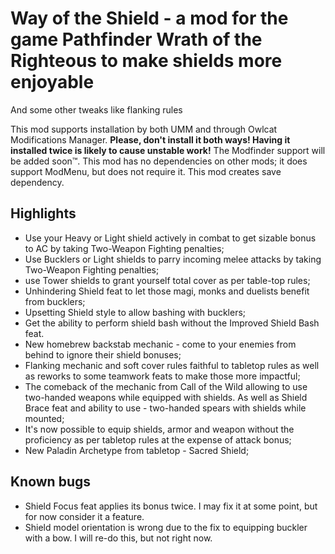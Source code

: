 # Way of the Shield - a mod for the game Pathfinder Wrath of the Righteous to make shields more enjoyable
And some other tweaks like flanking rules

This mod supports installation by both UMM and through Owlcat Modifications Manager. <b>Please, don't install it both ways! Having it installed twice is likely to cause unstable work!</b> The Modfinder support will be added soon™.
This mod has no dependencies on other mods; it does support ModMenu, but does not require it. 
This mod creates save dependency.


## Highlights

-   Use your Heavy or Light shield actively in combat to get sizable bonus to AC by taking Two-Weapon Fighting penalties;
-   Use Bucklers or Light shields to parry incoming melee attacks by taking Two-Weapon Fighting penalties;
-   use Tower shields to grant yourself total cover as per table-top rules;
-   Unhindering Shield feat to let those magi, monks and duelists benefit from bucklers;
-   Upsetting Shield style to allow bashing with bucklers;
-   Get the ability to perform shield bash without the Improved Shield Bash feat.
-   New homebrew backstab mechanic - come to your enemies from behind to ignore their shield bonuses;
-   Flanking mechanic and soft cover rules faithful to tabletop rules as well as reworks to some teamwork feats to make those more impactful;
-   The comeback of the mechanic from Call of the Wild allowing to use two-handed weapons while equipped with shields. As well as Shield Brace feat and ability to use -   two-handed spears with shields while mounted;
-   It's now possible to equip shields, armor and weapon without the proficiency as per tabletop rules at the expense of attack bonus;
-   New Paladin Archetype from tabletop - Sacred Shield;

## Known bugs
-   Shield Focus feat applies its bonus twice. I may fix it at some point, but for now consider it a feature.
-   Shield model orientation is wrong due to the fix to equipping buckler with a bow. I will re-do this, but not right now.
